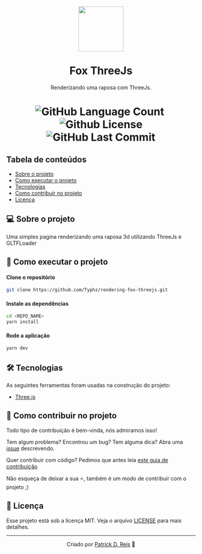 <h1 align="center">
  <a href="https://github.com/Typhz/AuthAPI/">
     <img src="https://icon-library.com/images/fox-icon-png/fox-icon-png-2.jpg" width="120" height=120">
  </a><br><br>
  Fox ThreeJs
</h1>
<p align=center>Renderizando uma raposa com ThreeJs.</p>                       
<h1 align="center">
  <img alt="GitHub Language Count" src="https://img.shields.io/github/languages/count/Typhz/rendering-fox-threejs" />
  <img alt="" src="https://img.shields.io/github/repo-size/Typhz/rendering-fox-threejs" />
  <img alt="Github License" src="https://img.shields.io/github/license/Typhz/rendering-fox-threejs" />
  <img alt="GitHub Last Commit" src="https://img.shields.io/github/last-commit/Typhz/rendering-fox-threejs" />
</h1>

<!--- * [Screenshots](#-screenshots) -->

## Tabela de conteúdos

   * [Sobre o projeto](#-sobre-o-projeto)
   * [Como executar o projeto](#-como-executar-o-projeto)
   * [Tecnologias](#-tecnologias)
   * [Como contribuir no projeto](#-como-contribuir-no-projeto)
   * [Licença](#-licença)

## 💻 Sobre o projeto
Uma simples pagina renderizando uma raposa 3d utilizando ThreeJs e GLTFLoader                              
<!---
## 📷 Screenshots
<img src="screenshots/fox.jpg" width="500" height="200"/>
-->

## 🚀 Como executar o projeto

#### Clone o repositório
```bash
git clone https://github.com/Typhz/rendering-fox-threejs.git
```

#### Instale as dependências
```bash
cd <REPO_NAME>
yarn install
```

#### Rode a aplicação
```bash
yarn dev
```


## 🛠 Tecnologias

As seguintes ferramentas foram usadas na construção do projeto:
- [Three.js](https://threejs.org/)

## 🤝 Como contribuir no projeto

Todo tipo de contribuição é bem-vinda, nós admiramos isso!

Tem algum problema? Encontrou um bug? Tem alguma dica? Abra uma [issue](https://github.com/Typhz/rendering-fox-threejs/issues) descrevendo.

Quer contribuir com código? Pedimos que antes leia [este guia de contribuição](https://github.com/firstcontributions/first-contributions)

Não esqueça de deixar a sua ⭐, também é um modo de contribuir com o projeto ;)

## 📝 Licença

Esse projeto está sob a licença MIT. Veja o arquivo [LICENSE](LICENSE) para mais detalhes.

---
<div align="center">

  Criado por [Patrick D. Reis](https://github.com/Typhz) 💜

</div>

